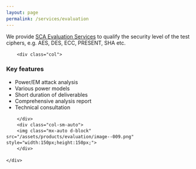 ```yaml
---
layout: page
permalink: /services/evaluation
---
```


<div>
    <content>
    </content>
</div>
<div>
    <content>
    </content>
</div>

We provide <u>SCA Evaluation Services</u> to qualify the security level of the test ciphers, e.g. AES,
DES, ECC, PRESENT, SHA etc.

<div class="container">
    <div class="row">

        <div class="col">

<h3 id="key-features">Key features</h3>
<ul>
  <li>Power/EM attack analysis</li>
  <li>Various power models</li>
  <li>Short duration of deliverables</li>
  <li>Comprehensive analysis report</li>
  <li>Technical consultation</li>
</ul>

        </div>
        <div class="col-sm-auto">
        <img class="mx-auto d-block" src="/assets/products/evaluation/image--009.png" style="width:150px;height:150px;">
        </div>

    </div>

</div>
<br>
<br>

